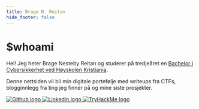 ```yaml
---
title: Brage N. Reitan
hide_footer: false
---
```

# $whoami
Hei! Jeg heter Brage Nesteby Reitan og studerer på tredjeåret en [Bachelor i Cybersikkerhet ved Høyskolen Kristiania](https://www.kristiania.no/studier/bachelor/cybersikkerhet/). 

Denne nettsiden vil bli min digitale portefølje med writeups fra CTFs, blogginnlegg fra ting jeg finner på og mine siste prosjekter.





<div class="icon-wrapper">
    <a href="https://github.com/bragenr">
        <img src="/images/github-mark-white.png" alt="Github logo">
    </a>
    <a href="https://linkedin.com/in/bragenr">
        <img src="/images/linkedin.png" alt="Linkedin logo">
    </a>
    <a href="https://tryhackme.com/p/bragenr">
        <img src="/images/thm-logo.png" alt="TryHackMe logo">
    </a>
</div>